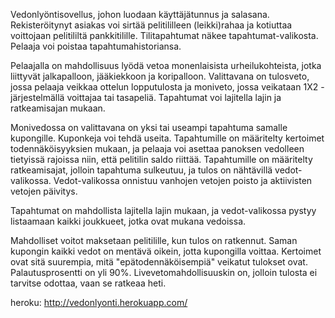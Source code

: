 Vedonlyöntisovellus, johon luodaan käyttäjätunnus ja salasana. Rekisteröitynyt asiakas voi sirtää pelitililleen (leikki)rahaa ja kotiuttaa voittojaan pelitililtä pankkitilille. Tilitapahtumat näkee tapahtumat-valikosta. Pelaaja voi poistaa tapahtumahistoriansa.

Pelaajalla on mahdollisuus lyödä vetoa monenlaisista urheilukohteista, jotka liittyvät jalkapalloon, jääkiekkoon ja koripalloon. Valittavana on tulosveto, jossa pelaaja veikkaa ottelun lopputulosta ja moniveto, jossa veikataan 1X2 -järjestelmällä voittajaa tai tasapeliä. Tapahtumat voi lajitella lajin ja ratkeamisajan mukaan.

Monivedossa on valittavana on yksi tai useampi tapahtuma samalle kupongille. Kuponkeja voi tehdä useita. Tapahtumille on määritelty kertoimet todennäköisyyksien mukaan, ja pelaaja voi asettaa panoksen vedolleen tietyissä rajoissa niin, että pelitilin saldo riittää. Tapahtumille on määritelty ratkeamisajat, jolloin tapahtuma sulkeutuu, ja tulos on nähtävillä vedot-valikossa. Vedot-valikossa onnistuu vanhojen vetojen poisto ja aktiivisten vetojen päivitys.

Tapahtumat on mahdollista lajitella lajin mukaan, ja vedot-valikossa pystyy listaamaan kaikki joukkueet, jotka ovat mukana vedoissa.

 Mahdolliset voitot maksetaan pelitilille, kun tulos on ratkennut. Saman kupongin kaikki vedot on mentävä oikein, jotta kupongilla voittaa. Kertoimet ovat sitä suurempia, mitä "epätodennäköisempiä" veikatut tulokset ovat.  Palautusprosentti on yli 90%. Livevetomahdollisuuskin on, jolloin tulosta ei tarvitse odottaa, vaan se ratkeaa heti.

heroku: http://vedonlyonti.herokuapp.com/
